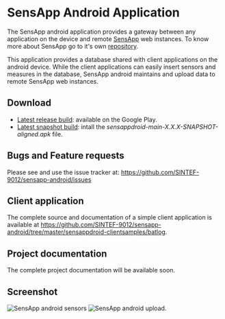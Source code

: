 SensApp Android Application
============================

The SensApp android application provides a gateway between any application on the device and remote [SensApp](http://sensapp.modelbased.net) web instances. To know more about SensApp go to it's own [repository](https://github.com/SINTEF-9012/sensapp).

This application provides a database shared with client applications on the android device. While the client applications can easily insert sensors and measures in the database, SensApp android maintains and upload data to remote SensApp web instances.

Download
---------------------
* [Latest release build](https://play.google.com/store/apps/details?id=org.sensapp.android.sensappdroid): available on the Google Play.
* [Latest snapshot build](http://build.thingml.org/job/Build%20SensApp%20Android/lastSuccessfulBuild/org.sensapp.android$sensappdroid-main): intall the *sensappdroid-main-X.X.X-SNAPSHOT-aligned.apk* file.

Bugs and Feature requests
-------------------------
Please see and use the issue tracker at: https://github.com/SINTEF-9012/sensapp-android/issues

Client application
-------------------------
The complete source and documentation of a simple client application is available at https://github.com/SINTEF-9012/sensapp-android/tree/master/sensappdroid-clientsamples/batlog.

Project documentation
------------------------
The complete project documentation will be available soon.

Screenshot
-------------------------
![SensApp android sensors](https://raw.github.com/SINTEF-9012/sensapp-android/master/extra/screenshots/sensors.png) ![SensApp android upload](https://raw.github.com/SINTEF-9012/sensapp-android/master/extra/screenshots/pref_upload.png).


